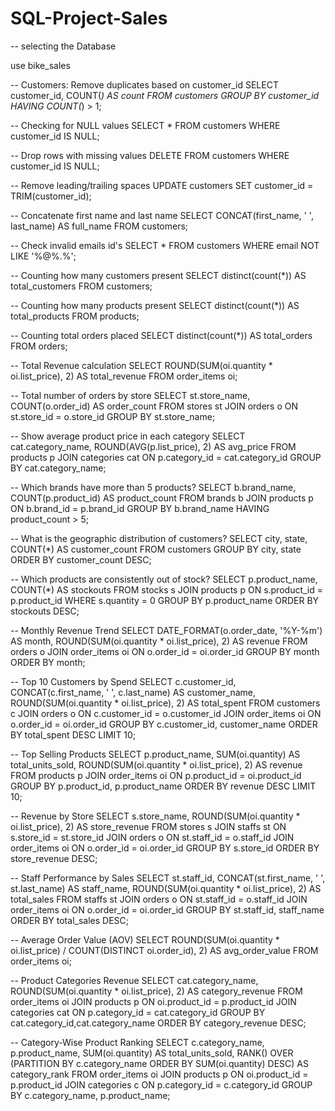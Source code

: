 # SQL-Project-Sales

-- selecting the Database


use bike_sales


-- Customers: Remove duplicates based on customer_id
SELECT customer_id, COUNT(*) AS count
FROM customers
GROUP BY customer_id
HAVING COUNT(*) > 1;


-- Checking for NULL values
SELECT * 
FROM customers 
WHERE customer_id IS NULL;


-- Drop rows with missing values
DELETE FROM customers
WHERE customer_id IS NULL;


-- Remove leading/trailing spaces
UPDATE customers 
SET customer_id = TRIM(customer_id);


-- Concatenate first name and last name
SELECT CONCAT(first_name, ' ', last_name) AS full_name 
FROM customers;


-- Check invalid emails id's
SELECT * 
FROM customers 
WHERE email NOT LIKE '%@%.%';


-- Counting how many customers present
SELECT distinct(count(*)) AS total_customers 
FROM customers;


-- Counting how many products present
SELECT distinct(count(*)) AS total_products 
FROM products;


-- Counting total orders placed
SELECT distinct(count(*)) AS total_orders 
FROM orders;


-- Total Revenue calculation
SELECT ROUND(SUM(oi.quantity * oi.list_price), 2) AS total_revenue
FROM order_items oi;


-- Total number of orders by store
SELECT st.store_name, COUNT(o.order_id) AS order_count
FROM stores st
JOIN orders o ON st.store_id = o.store_id
GROUP BY st.store_name;


-- Show average product price in each category
SELECT cat.category_name, ROUND(AVG(p.list_price), 2) AS avg_price
FROM products p
JOIN categories cat ON p.category_id = cat.category_id
GROUP BY cat.category_name;


-- Which brands have more than 5 products?
SELECT b.brand_name, COUNT(p.product_id) AS product_count
FROM brands b
JOIN products p ON b.brand_id = p.brand_id
GROUP BY b.brand_name
HAVING product_count > 5;


-- What is the geographic distribution of customers?
SELECT city, state, COUNT(*) AS customer_count
FROM customers
GROUP BY city, state
ORDER BY customer_count DESC;


-- Which products are consistently out of stock?
SELECT 
  p.product_name,
  COUNT(*) AS stockouts
FROM stocks s
JOIN products p ON s.product_id = p.product_id
WHERE s.quantity = 0
GROUP BY p.product_name
ORDER BY stockouts DESC;


--  Monthly Revenue Trend
SELECT 
    DATE_FORMAT(o.order_date, '%Y-%m') AS month,
    ROUND(SUM(oi.quantity * oi.list_price), 2) AS revenue
FROM orders o
JOIN order_items oi ON o.order_id = oi.order_id
GROUP BY month
ORDER BY month;


-- Top 10 Customers by Spend
SELECT 
    c.customer_id,
    CONCAT(c.first_name, ' ', c.last_name) AS customer_name,
    ROUND(SUM(oi.quantity * oi.list_price), 2) AS total_spent
FROM customers c
JOIN orders o ON c.customer_id = o.customer_id
JOIN order_items oi ON o.order_id = oi.order_id
GROUP BY c.customer_id, customer_name
ORDER BY total_spent DESC
LIMIT 10;


--  Top Selling Products
SELECT 
    p.product_name,
    SUM(oi.quantity) AS total_units_sold,
    ROUND(SUM(oi.quantity * oi.list_price), 2) AS revenue
FROM products p
JOIN order_items oi ON p.product_id = oi.product_id
GROUP BY p.product_id, p.product_name
ORDER BY revenue DESC
LIMIT 10;


--  Revenue by Store
SELECT 
    s.store_name,
    ROUND(SUM(oi.quantity * oi.list_price), 2) AS store_revenue
FROM stores s
JOIN staffs st ON s.store_id = st.store_id
JOIN orders o ON st.staff_id = o.staff_id
JOIN order_items oi ON o.order_id = oi.order_id
GROUP BY s.store_id
ORDER BY store_revenue DESC;


--  Staff Performance by Sales
SELECT 
    st.staff_id,
    CONCAT(st.first_name, ' ', st.last_name) AS staff_name,
    ROUND(SUM(oi.quantity * oi.list_price), 2) AS total_sales
FROM staffs st
JOIN orders o ON st.staff_id = o.staff_id
JOIN order_items oi ON o.order_id = oi.order_id
GROUP BY st.staff_id, staff_name
ORDER BY total_sales DESC;

-- Average Order Value (AOV)
SELECT 
    ROUND(SUM(oi.quantity * oi.list_price) / COUNT(DISTINCT oi.order_id), 2) AS avg_order_value
FROM order_items oi;

-- Product Categories Revenue
SELECT 
    cat.category_name,
    ROUND(SUM(oi.quantity * oi.list_price), 2) AS category_revenue
FROM order_items oi
JOIN products p ON oi.product_id = p.product_id
JOIN categories cat ON p.category_id = cat.category_id
GROUP BY cat.category_id,cat.category_name
ORDER BY category_revenue DESC;

-- Category-Wise Product Ranking
SELECT 
  c.category_name,
  p.product_name,
  SUM(oi.quantity) AS total_units_sold,
  RANK() OVER (PARTITION BY c.category_name ORDER BY SUM(oi.quantity) DESC) AS category_rank
FROM order_items oi
JOIN products p ON oi.product_id = p.product_id
JOIN categories c ON p.category_id = c.category_id
GROUP BY c.category_name, p.product_name;

